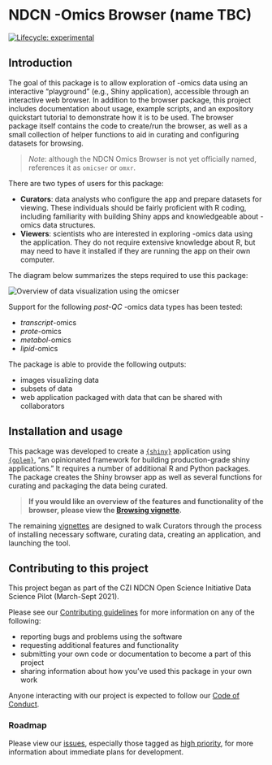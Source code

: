 
<!-- README.md is generated from README.Rmd. Please edit that file -->

# NDCN -Omics Browser (name TBC)

<!-- badges: start -->

[![Lifecycle:
experimental](https://img.shields.io/badge/lifecycle-experimental-orange.svg)](https://lifecycle.r-lib.org/articles/stages.html#experimental)
<!-- badges: end -->

## Introduction

The goal of this package is to allow exploration of -omics data using an
interactive “playground” (e.g., Shiny application), accessible through
an interactive web browser. In addition to the browser package, this
project includes documentation about usage, example scripts, and an
expository quickstart tutorial to demonstrate how it is to be used. The
browser package itself contains the code to create/run the browser, as
well as a small collection of helper functions to aid in curating and
configuring datasets for browsing.

> *Note*: although the NDCN Omics Browser is not yet officially named,
> references it as `omicser` or `omxr`.

There are two types of users for this package:

-   **Curators**: data analysts who configure the app and prepare
    datasets for viewing. These individuals should be fairly proficient
    with R coding, including familiarity with building Shiny apps and
    knowledgeable about -omics data structures.
-   **Viewers**: scientists who are interested in exploring -omics data
    using the application. They do not require extensive knowledge about
    R, but may need to have it installed if they are running the app on
    their own computer.

The diagram below summarizes the steps required to use this package:

![Overview of data visualization using the
omicser](man/figures/README-omicser-overview.png)

Support for the following *post-QC* -omics data types has been tested:

-   *transcript*-omics
-   *prote*-omics
-   *metabol*-omics
-   *lipid*-omics

The package is able to provide the following outputs:

-   images visualizing data
-   subsets of data
-   web application packaged with data that can be shared with
    collaborators

## Installation and usage

This package was developed to create a
[`{shiny}`](https://shiny.rstudio.com/) application using  
[`{golem}`](https://github.com/ThinkR-open/golem), “an opinionated
framework for building production-grade shiny applications.” It requires
a number of additional R and Python packages. The package creates the
Shiny browser app as well as several functions for curating and
packaging the data being curated.

> **If you would like an overview of the features and functionality of
> the browser, please view the [Browsing
> vignette](https://ndcn.github.io/omicser/articles/browsing.html).**

The remaining
[vignettes](https://ndcn.github.io/omicser/articles/00_quickstart.html)
are designed to walk Curators through the process of installing
necessary software, curating data, creating an application, and
launching the tool.

## Contributing to this project

This project began as part of the CZI NDCN Open Science Initiative Data
Science Pilot (March-Sept 2021).

Please see our [Contributing guidelines](CONTRIBUTING.md) for more
information on any of the following:

-   reporting bugs and problems using the software
-   requesting additional features and functionality
-   submitting your own code or documentation to become a part of this
    project
-   sharing information about how you’ve used this package in your own
    work

Anyone interacting with our project is expected to follow our [Code of
Conduct](CODE_OF_CONDUCT.md).

### Roadmap

Please view our [issues](https://github.com/ndcn/omicser/issues),
especially those tagged as [high
priority](https://github.com/ndcn/omicser/issues?q=is%3Aopen+is%3Aissue+label%3A%22high+priority%22),
for more information about immediate plans for development.
